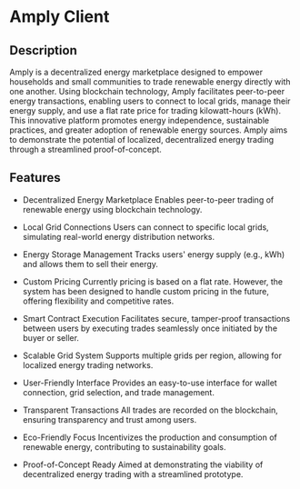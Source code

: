# Amply Client

## Description
Amply is a decentralized energy marketplace designed to empower households and small communities to trade renewable energy directly with one another. Using blockchain technology, Amply facilitates peer-to-peer energy transactions, enabling users to connect to local grids, manage their energy supply, and use a flat rate price for trading kilowatt-hours (kWh). This innovative platform promotes energy independence, sustainable practices, and greater adoption of renewable energy sources. Amply aims to demonstrate the potential of localized, decentralized energy trading through a streamlined proof-of-concept.

## Features

+ Decentralized Energy Marketplace
Enables peer-to-peer trading of renewable energy using blockchain technology.

+ Local Grid Connections
Users can connect to specific local grids, simulating real-world energy distribution networks.

+ Energy Storage Management
Tracks users' energy supply (e.g., kWh) and allows them to sell their energy.

+ Custom Pricing
Currently pricing is based on a flat rate. However, the system has been designed to handle custom pricing in the future, offering flexibility and competitive rates.

+ Smart Contract Execution
Facilitates secure, tamper-proof transactions between users by executing trades seamlessly once initiated by the buyer or seller.

+ Scalable Grid System
Supports multiple grids per region, allowing for localized energy trading networks.

+ User-Friendly Interface
Provides an easy-to-use interface for wallet connection, grid selection, and trade management.

+ Transparent Transactions
All trades are recorded on the blockchain, ensuring transparency and trust among users.

+ Eco-Friendly Focus
Incentivizes the production and consumption of renewable energy, contributing to sustainability goals.

+ Proof-of-Concept Ready
Aimed at demonstrating the viability of decentralized energy trading with a streamlined prototype.
